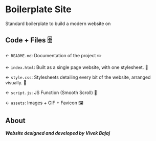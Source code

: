 # ____Boilerplate Site____

Standard boilerplate to build a modern website on

## Code + Files 🗄

← `README.md`: Documentation of the project ✏️

← `index.html`: Built as a single page website, with one stylesheet. 📝

← `style.css`: Stylesheets detailing every bit of the website, arranged visually. 🌈

← `script.js`: JS Function (Smooth Scroll) 👾

← `assets`: Images + GIF + Favicon 🖼


## About


___Website designed and developed by Vivek Bajaj___

